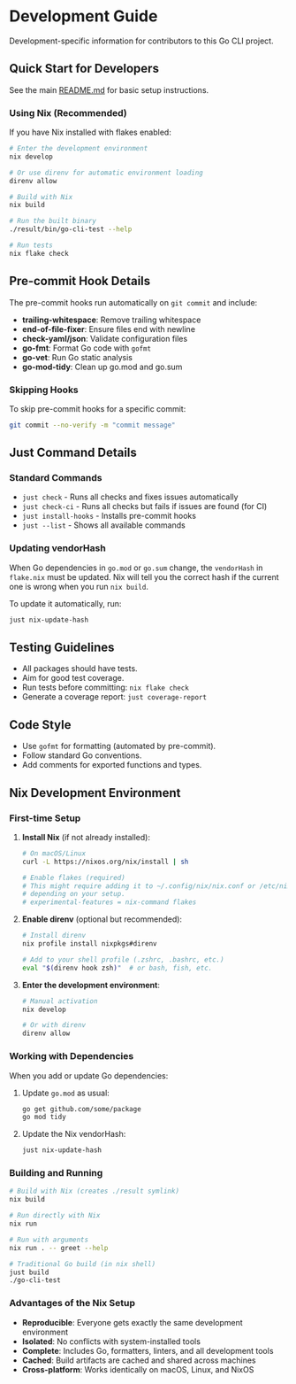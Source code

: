 # Development Guide

Development-specific information for contributors to this Go CLI project.

## Quick Start for Developers

See the main [README.md](README.md) for basic setup instructions.

### Using Nix (Recommended)

If you have Nix installed with flakes enabled:

```bash
# Enter the development environment
nix develop

# Or use direnv for automatic environment loading
direnv allow

# Build with Nix
nix build

# Run the built binary
./result/bin/go-cli-test --help

# Run tests
nix flake check
```

## Pre-commit Hook Details

The pre-commit hooks run automatically on `git commit` and include:

- **trailing-whitespace**: Remove trailing whitespace
- **end-of-file-fixer**: Ensure files end with newline
- **check-yaml/json**: Validate configuration files
- **go-fmt**: Format Go code with `gofmt`
- **go-vet**: Run Go static analysis
- **go-mod-tidy**: Clean up go.mod and go.sum

### Skipping Hooks

To skip pre-commit hooks for a specific commit:
```bash
git commit --no-verify -m "commit message"
```

## Just Command Details

### Standard Commands
- `just check` - Runs all checks and fixes issues automatically
- `just check-ci` - Runs all checks but fails if issues are found (for CI)
- `just install-hooks` - Installs pre-commit hooks
- `just --list` - Shows all available commands

### Updating vendorHash

When Go dependencies in `go.mod` or `go.sum` change, the `vendorHash` in `flake.nix` must be updated. Nix will tell you the correct hash if the current one is wrong when you run `nix build`.

To update it automatically, run:
```bash
just nix-update-hash
```

## Testing Guidelines

- All packages should have tests.
- Aim for good test coverage.
- Run tests before committing: `nix flake check`
- Generate a coverage report: `just coverage-report`

## Code Style

- Use `gofmt` for formatting (automated by pre-commit).
- Follow standard Go conventions.
- Add comments for exported functions and types.

## Nix Development Environment

### First-time Setup

1. **Install Nix** (if not already installed):
   ```bash
   # On macOS/Linux
   curl -L https://nixos.org/nix/install | sh

   # Enable flakes (required)
   # This might require adding it to ~/.config/nix/nix.conf or /etc/nix/nix.conf
   # depending on your setup.
   # experimental-features = nix-command flakes
   ```

2. **Enable direnv** (optional but recommended):
   ```bash
   # Install direnv
   nix profile install nixpkgs#direnv

   # Add to your shell profile (.zshrc, .bashrc, etc.)
   eval "$(direnv hook zsh)"  # or bash, fish, etc.
   ```

3. **Enter the development environment**:
   ```bash
   # Manual activation
   nix develop

   # Or with direnv
   direnv allow
   ```

### Working with Dependencies

When you add or update Go dependencies:

1. Update `go.mod` as usual:
   ```bash
   go get github.com/some/package
   go mod tidy
   ```

2. Update the Nix vendorHash:
   ```bash
   just nix-update-hash
   ```

### Building and Running

```bash
# Build with Nix (creates ./result symlink)
nix build

# Run directly with Nix
nix run

# Run with arguments
nix run . -- greet --help

# Traditional Go build (in nix shell)
just build
./go-cli-test
```

### Advantages of the Nix Setup

- **Reproducible**: Everyone gets exactly the same development environment
- **Isolated**: No conflicts with system-installed tools
- **Complete**: Includes Go, formatters, linters, and all development tools
- **Cached**: Build artifacts are cached and shared across machines
- **Cross-platform**: Works identically on macOS, Linux, and NixOS
